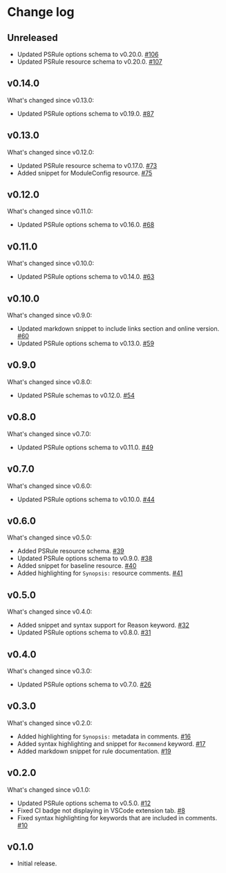 # Change log

## Unreleased

- Updated PSRule options schema to v0.20.0. [#106](https://github.com/BernieWhite/PSRule-vscode/issues/106)
- Updated PSRule resource schema to v0.20.0. [#107](https://github.com/BernieWhite/PSRule-vscode/issues/107)

## v0.14.0

What's changed since v0.13.0:

- Updated PSRule options schema to v0.19.0. [#87](https://github.com/BernieWhite/PSRule-vscode/issues/87)

## v0.13.0

What's changed since v0.12.0:

- Updated PSRule resource schema to v0.17.0. [#73](https://github.com/BernieWhite/PSRule-vscode/issues/73)
- Added snippet for ModuleConfig resource. [#75](https://github.com/BernieWhite/PSRule-vscode/issues/75)

## v0.12.0

What's changed since v0.11.0:

- Updated PSRule options schema to v0.16.0. [#68](https://github.com/BernieWhite/PSRule-vscode/issues/68)

## v0.11.0

What's changed since v0.10.0:

- Updated PSRule options schema to v0.14.0. [#63](https://github.com/BernieWhite/PSRule-vscode/issues/63)

## v0.10.0

What's changed since v0.9.0:

- Updated markdown snippet to include links section and online version. [#60](https://github.com/BernieWhite/PSRule-vscode/issues/60)
- Updated PSRule options schema to v0.13.0. [#59](https://github.com/BernieWhite/PSRule-vscode/issues/59)

## v0.9.0

What's changed since v0.8.0:

- Updated PSRule schemas to v0.12.0. [#54](https://github.com/BernieWhite/PSRule-vscode/issues/54)

## v0.8.0

What's changed since v0.7.0:

- Updated PSRule options schema to v0.11.0. [#49](https://github.com/BernieWhite/PSRule-vscode/issues/49)

## v0.7.0

What's changed since v0.6.0:

- Updated PSRule options schema to v0.10.0. [#44](https://github.com/BernieWhite/PSRule-vscode/issues/44)

## v0.6.0

What's changed since v0.5.0:

- Added PSRule resource schema. [#39](https://github.com/BernieWhite/PSRule-vscode/issues/39)
- Updated PSRule options schema to v0.9.0. [#38](https://github.com/BernieWhite/PSRule-vscode/issues/38)
- Added snippet for baseline resource. [#40](https://github.com/BernieWhite/PSRule-vscode/issues/40)
- Added highlighting for `Synopsis:` resource comments. [#41](https://github.com/BernieWhite/PSRule-vscode/issues/41)

## v0.5.0

What's changed since v0.4.0:

- Added snippet and syntax support for Reason keyword. [#32](https://github.com/BernieWhite/PSRule-vscode/issues/32)
- Updated PSRule options schema to v0.8.0. [#31](https://github.com/BernieWhite/PSRule-vscode/issues/31)

## v0.4.0

What's changed since v0.3.0:

- Updated PSRule options schema to v0.7.0. [#26](https://github.com/BernieWhite/PSRule-vscode/issues/26)

## v0.3.0

What's changed since v0.2.0:

- Added highlighting for `Synopsis:` metadata in comments. [#16](https://github.com/BernieWhite/PSRule-vscode/issues/16)
- Added syntax highlighting and snippet for `Recommend` keyword. [#17](https://github.com/BernieWhite/PSRule-vscode/issues/17)
- Added markdown snippet for rule documentation. [#19](https://github.com/BernieWhite/PSRule-vscode/issues/19)

## v0.2.0

What's changed since v0.1.0:

- Updated PSRule options schema to v0.5.0. [#12](https://github.com/BernieWhite/PSRule-vscode/issues/12)
- Fixed CI badge not displaying in VSCode extension tab. [#8](https://github.com/BernieWhite/PSRule-vscode/issues/8)
- Fixed syntax highlighting for keywords that are included in comments. [#10](https://github.com/BernieWhite/PSRule-vscode/issues/10)

## v0.1.0

- Initial release.
